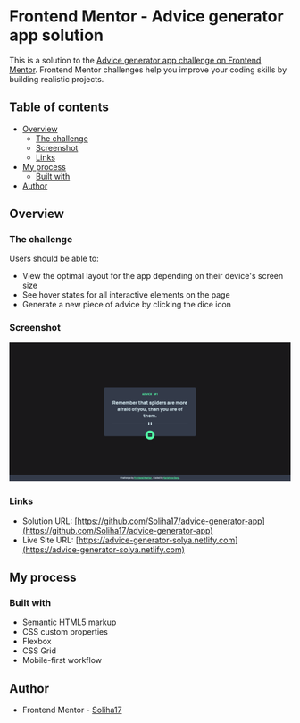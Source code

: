# Frontend Mentor - Advice generator app solution

This is a solution to the [Advice generator app challenge on Frontend Mentor](https://www.frontendmentor.io/challenges/advice-generator-app-QdUG-13db). Frontend Mentor challenges help you improve your coding skills by building realistic projects.

## Table of contents

- [Overview](#overview)
  - [The challenge](#the-challenge)
  - [Screenshot](#screenshot)
  - [Links](#links)
- [My process](#my-process)
  - [Built with](#built-with)
- [Author](#author)

## Overview

### The challenge

Users should be able to:

- View the optimal layout for the app depending on their device's screen size
- See hover states for all interactive elements on the page
- Generate a new piece of advice by clicking the dice icon

### Screenshot

![](./images/screenshot.png)

### Links

- Solution URL: [https://github.com/Soliha17/advice-generator-app](https://github.com/Soliha17/advice-generator-app)
- Live Site URL: [https://advice-generator-solya.netlify.com](https://advice-generator-solya.netlify.com)

## My process

### Built with

- Semantic HTML5 markup
- CSS custom properties
- Flexbox
- CSS Grid
- Mobile-first workflow

## Author

- Frontend Mentor - [Soliha17](https://www.frontendmentor.io/profile/Soliha17)
